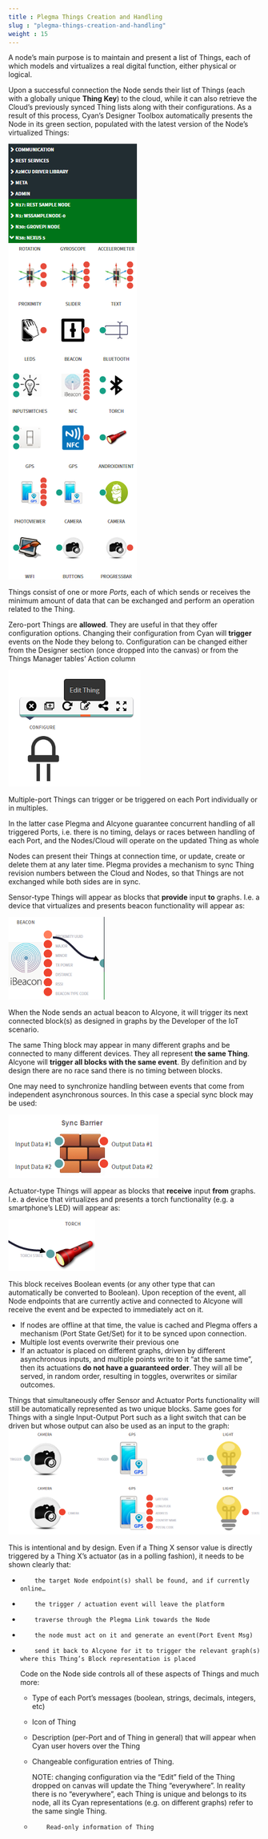 ```yaml
---
title : Plegma Things Creation and Handling
slug : "plegma-things-creation-and-handling"
weight : 15
---
```


A node’s main purpose is to maintain and present a list of Things, each of which models and virtualizes a real digital function, either physical or logical.

Upon a successful connection the Node sends their list of Things (each with a globally unique **Thing Key**) to the cloud, while it can also retrieve the Cloud’s previously synced Thing lists along with their configurations. As a result of this process, Cyan’s Designer Toolbox automatically presents the Node in its green section, populated with
the latest version of the Node’s virtualized Things: 

![Alt Green Section](/assets/images/NodeGreenSection.png)

Things consist of one or more *Ports*, each of which sends or receives the minimum amount of data that can be exchanged and perform an operation related to the Thing.

Zero-port Things are **allowed**. They are useful in that they offer configuration options. Changing their configuration from Cyan will **trigger** events on the Node they belong to. Configuration can be changed either from the Designer section (once dropped into the canvas) or from the Things Manager tables’ Action column

![](/assets/images/ConfChange.png)

Multiple-port Things can trigger or be triggered on each Port individually or in multiples.

In the latter case Plegma and Alcyone guarantee concurrent handling of all triggered Ports, i.e. there is no timing, delays or races between handling of each Port, and the Nodes/Cloud will operate on the updated Thing as whole

Nodes can present their Things at connection time, or update, create or delete them at any later time. Plegma provides a mechanism to sync Thing revision numbers between the Cloud and Nodes, so that Things are not exchanged while both sides are in sync.

Sensor-type Things will appear as blocks that **provide** input **to** graphs. I.e. a device that virtualizes and presents beacon functionality will appear as: 

![Alt Sensor-type Block](/assets/images/SensorBlock.png)

 When the Node sends an actual beacon to Alcyone, it will trigger its next connected block(s) as designed in graphs by the Developer of the IoT scenario.

The same Thing block may appear in many different graphs and be connected to many different devices. They all represent **the same Thing**. Alcyone will **trigger all blocks with the same event**. By definition and by design there are no race sand there is no timing between blocks.

One may need to synchronize handling between events that come from independent asynchronous sources. In this case a special sync block may be used:

![Alt Sync Barrier](/assets/images/SyncBarrier.png)

Actuator-type Things will appear as blocks that **receive**
input **from** graphs. I.e. a device that virtualizes and presents a torch functionality (e.g. a smartphone’s LED) will appear as:

![Alt Torch](/assets/images/Torch.png)

This block receives Boolean events (or any other type that can automatically be converted to Boolean). Upon reception of the event, all Node endpoints that are currently active and connected to Alcyone will receive the event and be expected to immediately act on it.

- If nodes are offline at that time, the value is cached and Plegma offers a mechanism (Port State Get/Set) for it to be synced upon connection.
- Multiple lost events overwrite their previous one
- If an actuator is placed on different graphs, driven by different asynchronous inputs, and multiple points write to it “at
  the same time”, then its actuations **do not have a guaranteed order**. They will all be served, in random order, resulting in toggles, overwrites or similar outcomes.

Things that simultaneously offer Sensor and Actuator Ports functionality will still be automatically represented as two unique blocks. Same goes for Things with a single Input-Output Port such as a light switch that can be driven but whose output can also be used as an input to the graph:![](/assets/images/ThingswithSingle_In-Output.png)

This is intentional and by design. Even if a Thing X sensor value is directly triggered by a Thing X’s actuator (as in a polling fashion), it needs to be shown clearly that:

-         the target Node endpoint(s) shall be found, and if currently online…

-         the trigger / actuation event will leave the platform

-         traverse through the Plegma Link towards the Node

-         the node must act on it and generate an event(Port Event Msg) 

-         send it back to Alcyone for it to trigger the relevant graph(s) where this Thing’s Block representation is placed


  

  Code on the Node side controls all of these aspects of Things and much more:

  - Type of each Port’s messages (boolean, strings, decimals, integers, etc)

  -    Icon of Thing

  -    Description (per-Port and of Thing in general) that will appear when Cyan user hovers over the Thing

  -    Changeable configuration entries of Thing. 

       NOTE: changing configuration via the “Edit” field of the Thing dropped on canvas will update the Thing “everywhere”. In reality there is no “everywhere”, each Thing is unique and belongs to its node, all its Cyan representations (e.g. on different graphs) refer to the same single Thing.


  -         Read-only information of Thing 

